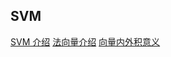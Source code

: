 


## SVM
[SVM 介绍](http://blog.pluskid.org/?page_id=683)
[法向量介绍](http://youtu.be/5RhtBFhX4ls)
[向量内外积意义](http://bit.ly/2rFd7fO)








